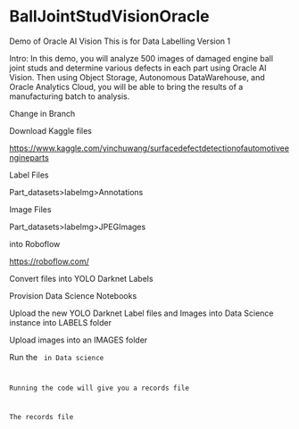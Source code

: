 # BallJointStudVisionOracle
Demo of Oracle AI Vision
This is for Data Labelling Version 1 

Intro: In this demo, you will analyze 500 images of damaged engine ball joint studs and determine various defects in each part using Oracle AI Vision. Then using Object Storage, Autonomous DataWarehouse, and Oracle Analytics Cloud, you will be able to bring the results of a manufacturing batch to analysis. 

Change in Branch 

Download Kaggle files  

https://www.kaggle.com/yinchuwang/surfacedefectdetectionofautomotiveengineparts 

Label Files 

Part_datasets>labelmg>Annotations 

Image Files 

Part_datasets>labelmg>JPEGImages 

into Roboflow 

https://roboflow.com/ 

Convert files into YOLO Darknet Labels 

Provision Data Science Notebooks 

Upload the new YOLO Darknet Label files and Images into Data Science instance into LABELS folder 

Upload images into an IMAGES folder 

Run the <code> in Data science 

Running the code will give you a records file 

The records file 

 

